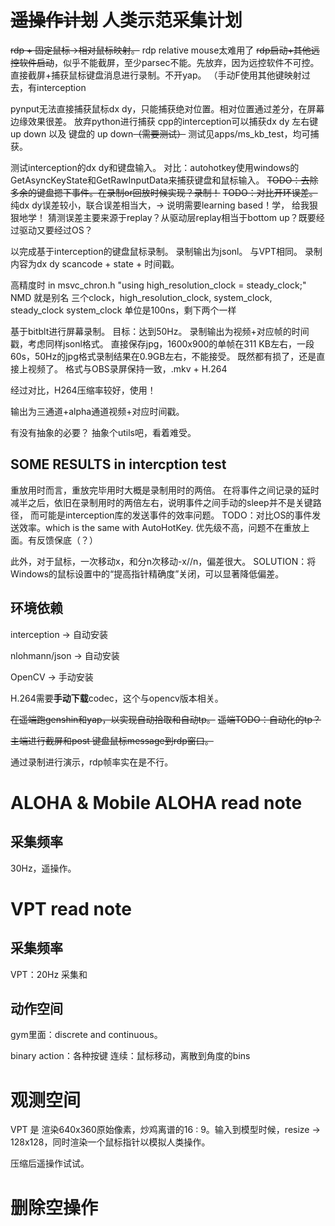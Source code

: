 # ~~遥操作计划~~ 人类示范采集计划

~~rdp + 固定鼠标->相对鼠标映射。~~ rdp relative mouse太难用了
~~rdp启动+其他远控软件启动~~，似乎不能截屏，至少parsec不能。先放弃，因为远控软件不可控。
直接截屏+捕获鼠标键盘消息进行录制。不开yap。
（手动F使用其他键映射过去，有interception

pynput无法直接捕获鼠标dx dy，只能捕获绝对位置。相对位置通过差分，在屏幕边缘效果很差。
放弃python进行捕获
cpp的interception可以捕获dx dy 左右键 up down 以及 键盘的 up down~~（需要测试）~~ 测试见apps/ms_kb_test，均可捕获。

测试interception的dx dy和键盘输入。
对比：autohotkey使用windows的GetAsyncKeyState和GetRawInputData来捕获键盘和鼠标输入。
~~TODO：去除多余的键盘摁下事件。在录制or回放时候实现？录制！~~
~~TODO：对比开环误差。~~ 纯dx dy误差较小，联合误差相当大，-> 说明需要learning based！学， 给我狠狠地学！
猜测误差主要来源于replay？从驱动层replay相当于bottom up？既要经过驱动又要经过OS？

以完成基于interception的键盘鼠标录制。
录制输出为jsonl。
与VPT相同。
录制内容为dx dy scancode + state + 时间戳。

高精度时 in msvc_chron.h 
"using high_resolution_clock = steady_clock;"
NMD 就是别名
三个clock，high_resolution_clock, system_clock, steady_clock
system_clock 单位是100ns，剩下两个一样

基于bitblt进行屏幕录制。
目标：达到50Hz。
录制输出为视频+对应帧的时间戳，考虑同样jsonl格式。
直接保存jpg，1600x900的单帧在311 KB左右，一段60s，50Hz的jpg格式录制结果在0.9GB左右，不能接受。
既然都有损了，还是直接上视频了。
格式与OBS录屏保持一致，.mkv + H.264


经过对比，H264压缩率较好，使用！

输出为三通道+alpha通道视频+对应时间戳。



有没有抽象的必要？
抽象个utils吧，看着难受。

## SOME RESULTS in intercption test

重放用时而言，重放完毕用时大概是录制用时的两倍。
在将事件之间记录的延时减半之后，依旧在录制用时的两倍左右，说明事件之间手动的sleep并不是关键路径，
而可能是interception库的发送事件的效率问题。
TODO：对比OS的事件发送效率。which is the same with AutoHotKey.
优先级不高，问题不在重放上面。有反馈保底（？）

此外，对于鼠标，一次移动x，和分n次移动-x//n，偏差很大。
SOLUTION：将Windows的鼠标设置中的“提高指针精确度”关闭，可以显著降低偏差。


## 环境依赖

interception -> 自动安装

nlohmann/json -> 自动安装

OpenCV -> 手动安装

H.264需要**手动下载**codec，这个与opencv版本相关。


~~在遥端跑genshin和yap，以实现自动拾取和自动tp。~~
~~遥端TODO：自动化的tp？~~

~~主端进行截屏和post 键盘鼠标message到rdp窗口。~~

通过录制进行演示，rdp帧率实在是不行。



# ALOHA & Mobile ALOHA read note

## 采集频率

30Hz，遥操作。

# VPT read note
## 采集频率



VPT：20Hz 采集和

## 动作空间 


gym里面：discrete and continuous。

binary action：各种按键
连续：鼠标移动，离散到角度的bins




# 观测空间

VPT 是 渲染640x360原始像素，炒鸡离谱的16 : 9。输入到模型时候，resize -> 128x128，同时渲染一个鼠标指针以模拟人类操作。




压缩后遥操作试试。

# 删除空操作

